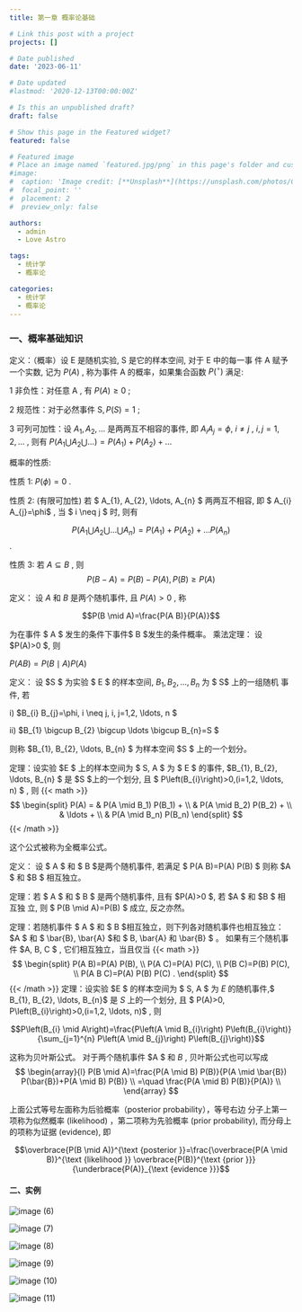 ```yaml
---
title: 第一章 概率论基础

# Link this post with a project
projects: []

# Date published
date: '2023-06-11'

# Date updated
#lastmod: '2020-12-13T00:00:00Z'

# Is this an unpublished draft?
draft: false

# Show this page in the Featured widget?
featured: false

# Featured image
# Place an image named `featured.jpg/png` in this page's folder and customize its options here.
#image:
#  caption: 'Image credit: [**Unsplash**](https://unsplash.com/photos/CpkOjOcXdUY)'
#  focal_point: ''
#  placement: 2
#  preview_only: false

authors:
  - admin
  - Love Astro

tags:
  - 统计学
  - 概率论

categories:
  - 统计学
  - 概率论
---
```


### 一、概率基础知识

定义：（概率）设  $\mathrm{E}$  是随机实验,  $\mathrm{S}$  是它的样本空间, 对于  $\mathrm{E}$  中的每一事 件  $\mathrm{A}$  赋予一个实数, 记为  $P(A)$ , 称为事件  $\mathrm{A}$  的概率，如果集合函数  $P\left({ }^{\circ}\right)$  满足:

1 非负性：对任意  $\mathrm{A}$ , 有  $P(A) \geq 0$ ;

2 规范性：对于必然事件  $\mathrm{S}, P(S)=1$ ;

3 可列可加性：设  $A_{1}, A_{2}, \ldots$  是两两互不相容的事件, 即  $A_{i} A_{j}=\phi$, $i \neq j$ ,  $i, j=1,2, \ldots$ , 则有  $P\left(A_{1} \bigcup A_{2} \bigcup \ldots\right)=P\left(A_{1}\right)+P\left(A_{2}\right)+\ldots$ 

概率的性质:

性质 1:  $P(\phi)=0$ .

性质 2: (有限可加性) 若 $ A_{1}, A_{2}, \ldots, A_{n} $ 两两互不相容, 即 $ A_{i} A_{j}=\phi$ , 当 $ i \neq j $ 时, 则有

$$P\left(A_{1} \bigcup A_{2} \bigcup \ldots \bigcup A_{n}\right)=P\left(A_{1}\right)+P\left(A_{2}\right)+\ldots P\left(A_{n}\right)$$ .

性质 3: 若  $A \subseteq B$ , 则
$$
P(B-A)=P(B)-P(A) ,
P(B) \geq P(A)
$$

定义： 设  $A$  和  $B$  是两个随机事件, 且  $P(A)>0$ , 称

$$P(B \mid A)=\frac{P(A B)}{P(A)}$$

为在事件 $ A $ 发生的条件下事件$  B  $发生的条件概率。
乘法定理： 设  $P(A)>0 $, 则

$P(A B)=P(B \mid A) P(A)$

定义： 设  $S $ 为实验 $ E $ 的样本空间,  $B_{1}, B_{2}, \ldots, B_{n}$  为 $ S$  上的一组随机 事件, 若

i)  $B_{i} B_{j}=\phi, i \neq j, i, j=1,2, \ldots, n $

ii)  $B_{1} \bigcup B_{2} \bigcup \ldots \bigcup B_{n}=S $

则称   $B_{1}, B_{2}, \ldots, B_{n} $  为样本空间   $S $  上的一个划分。

定理：设实验   $E $  上的样本空间为  $ S, A  $ 为  $ E  $ 的事件,   $B_{1}, B_{2}, \ldots, B_{n} $  是   $S   $上的一个划分, 且  $ P\left(B_{i}\right)>0,(i=1,2, \ldots, n) $ , 则
{{< math >}}
$$
\begin{split}
P(A) = & P(A \mid B_1) P(B_1) + \\
       & P(A \mid B_2) P(B_2) + \\
       & \ldots + \\
       & P(A \mid B_n) P(B_n)
\end{split}
$$
{{< /math >}}

这个公式被称为全概率公式。

定义： 设  $ A $  和  $ B   $是两个随机事件, 若满足  $ P(A B)=P(A) P(B)  $ 则称   $A  $ 和   $B  $ 相互独立。

定理：若  $ A $  和  $ B  $ 是两个随机事件, 且有   $P(A)>0  $, 若   $A $  和   $B  $ 相互独 立, 则  $ P(B \mid A)=P(B)  $ 成立, 反之亦然。

定理：若随机事件  $ A $  和  $ B $相互独立，则下列各对随机事件也相互独立：   $A  $ 和  $ \bar{B}, \bar{A}   $和  $ B, \bar{A}  和  \bar{B}  $ 。
如果有三个随机事件   $A, B, C $ , 它们相互独立，当且仅当
{{< math >}}
$$
\begin{split}
P(A B)=P(A) P(B), \\
P(A C)=P(A) P(C), \\
P(B C)=P(B) P(C), \\
P(A B C)=P(A) P(B) P(C) .
\end{split}
$$
{{< /math >}}
定理：设实验  $E $ 的样本空间为 $ S, A $ 为  $E$  的随机事件,$  B_{1}, B_{2}, \ldots, B_{n}$  是  $S$  上的一个划分, 且 $ P(A)>0, P\left(B_{i}\right)>0,(i=1,2, \ldots, n)$ , 则

$$P\left(B_{i} \mid A\right)=\frac{P\left(A \mid B_{i}\right) P\left(B_{i}\right)}{\sum_{j=1}^{n} P\left(A \mid B_{j}\right) P\left(B_{j}\right)}$$

这称为贝叶斯公式。
对于两个随机事件  $A $ 和  $B$ , 贝叶斯公式也可以写成
$$
\begin{array}{l}
P(B \mid A)=\frac{P(A \mid B) P(B)}{P(A \mid \bar{B}) P(\bar{B})+P(A \mid B) P(B)} \\
=\quad \frac{P(A \mid B) P(B)}{P(A)} \\
\end{array}
$$

上面公式等号左面称为后验概率（posterior probability），等号右边 分子上第一项称为似然概率 (likelihood) ，第二项称为先验概率 (prior probability), 而分母上的项称为证据 (evidence), 即

$$\overbrace{P(B \mid A)}^{\text {posterior }}=\frac{\overbrace{P(A \mid B)}^{\text {likelihood }} \overbrace{P(B)}^{\text {prior }}}{\underbrace{P(A)}_{\text {evidence }}}$$

#### 二、实例

![image (6)](https://github.com/wangboting/hugo-blog-theme/assets/71454203/b3d93ca2-9d88-4a53-a0ca-3ef879365def)


![image (7)](https://github.com/wangboting/hugo-blog-theme/assets/71454203/27f2721c-a4f7-4957-ad03-87062b70f579)


![image (8)](https://github.com/wangboting/hugo-blog-theme/assets/71454203/a55ae45b-9559-4fd7-96b6-e3de075c0dbf)


![image (9)](https://github.com/wangboting/hugo-blog-theme/assets/71454203/97a1e4ad-68e9-4f46-9b39-bcff5a2a645a)


![image (10)](https://github.com/wangboting/hugo-blog-theme/assets/71454203/7fbdc2c4-2468-4e53-8346-aa69750ca0e8)

![image (11)](https://github.com/wangboting/hugo-blog-theme/assets/71454203/9f12ce85-4b75-4998-89e1-9134e0cfc1fc)

